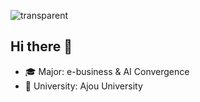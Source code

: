 ![transparent](https://capsule-render.vercel.app/api?type=slice&color=000080&fontColor=FFA500&text=Jinyoung's%20Page&height=130&fontSize=60)



## Hi there 👋 
- 🎓 Major: e-business & AI Convergence  
- 🏫 University: Ajou University
















